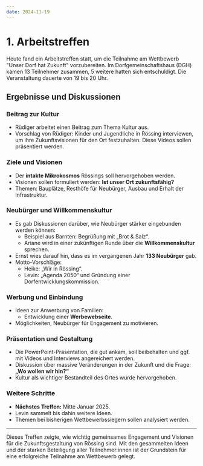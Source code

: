 ```yaml
---
date: 2024-11-19
---
```


# 1. Arbeitstreffen

Heute fand ein Arbeitstreffen statt, um die Teilnahme am Wettbewerb "Unser Dorf
hat Zukunft" vorzubereiten. Im Dorfgemeinschaftshaus (DGH) kamen 13 Teilnehmer
zusammen, 5 weitere hatten sich entschuldigt. Die Veranstaltung dauerte von 19
bis 20 Uhr.

<!-- truncate -->

## Ergebnisse und Diskussionen

### Beitrag zur Kultur

- Rüdiger arbeitet einen Beitrag zum Thema Kultur aus.
- Vorschlag von Rüdiger: Kinder und Jugendliche in Rössing interviewen, um ihre
  Zukunftsvisionen für den Ort festzuhalten. Diese Videos sollen präsentiert
  werden.

### Ziele und Visionen

- Der **intakte Mikrokosmos** Rössings soll hervorgehoben werden.
- Visionen sollen formuliert werden: **Ist unser Ort zukunftsfähig?**
- Themen: Bauplätze, Resthöfe für Neubürger, Ausbau und Erhalt der
  Infrastruktur.

### Neubürger und Willkommenskultur

- Es gab Diskussionen darüber, wie Neubürger stärker eingebunden werden können:
  - Beispiel aus Barnten: Begrüßung mit „Brot & Salz“.
  - Ariane wird in einer zukünftigen Runde über die **Willkommenskultur**
    sprechen.
- Ernst wies darauf hin, dass es im vergangenen Jahr **133 Neubürger** gab.
- Motto-Vorschläge:
  - Heike: „Wir in Rössing“.
  - Levin: „Agenda 2050“ und Gründung einer Dorfentwicklungskommission.

### Werbung und Einbindung

- Ideen zur Anwerbung von Familien:
  - Entwicklung einer **Werbewebseite**.
- Möglichkeiten, Neubürger für Engagement zu motivieren.

### Präsentation und Gestaltung

- Die PowerPoint-Präsentation, die gut ankam, soll beibehalten und ggf. mit
  Videos und Interviews angereichert werden.
- Diskussion über massive Veränderungen in der Zukunft und die Frage: **„Wo
  wollen wir hin?“**
- Kultur als wichtiger Bestandteil des Ortes wurde hervorgehoben.

### Weitere Schritte

- **Nächstes Treffen:** Mitte Januar 2025.
- Levin sammelt bis dahin weitere Ideen.
- Themen bei bisherigen Wettbewerbssiegern sollen analysiert werden.

---

Dieses Treffen zeigte, wie wichtig gemeinsames Engagement und Visionen für die
Zukunftsgestaltung von Rössing sind. Mit den gesammelten Ideen und der starken
Beteiligung aller Teilnehmer:innen ist der Grundstein für eine erfolgreiche
Teilnahme am Wettbewerb gelegt.
